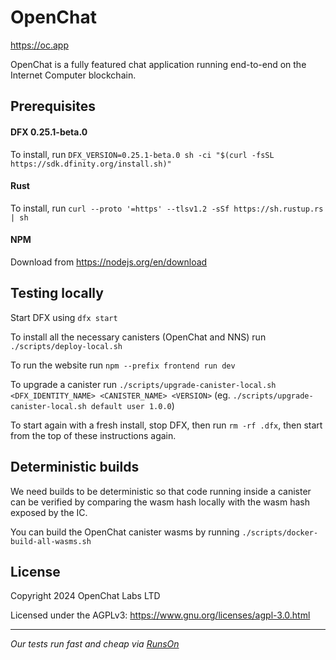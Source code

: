 # OpenChat

https://oc.app

OpenChat is a fully featured chat application running end-to-end on the Internet Computer blockchain.

## Prerequisites

#### DFX 0.25.1-beta.0

To install, run `DFX_VERSION=0.25.1-beta.0 sh -ci "$(curl -fsSL https://sdk.dfinity.org/install.sh)"`

#### Rust

To install, run `curl --proto '=https' --tlsv1.2 -sSf https://sh.rustup.rs | sh`

#### NPM

Download from https://nodejs.org/en/download

## Testing locally

Start DFX using `dfx start`

To install all the necessary canisters (OpenChat and NNS) run `./scripts/deploy-local.sh`

To run the website run `npm --prefix frontend run dev`

To upgrade a canister run `./scripts/upgrade-canister-local.sh <DFX_IDENTITY_NAME> <CANISTER_NAME> <VERSION>` (eg. `./scripts/upgrade-canister-local.sh default user 1.0.0`)

To start again with a fresh install, stop DFX, then run `rm -rf .dfx`, then start from the top of these instructions again.

## Deterministic builds

We need builds to be deterministic so that code running inside a canister can be verified by comparing the
wasm hash locally with the wasm hash exposed by the IC.

You can build the OpenChat canister wasms by running `./scripts/docker-build-all-wasms.sh`

## License

Copyright 2024 OpenChat Labs LTD

Licensed under the AGPLv3: https://www.gnu.org/licenses/agpl-3.0.html

---

*Our tests run fast and cheap via [RunsOn](https://runs-on.com)*
